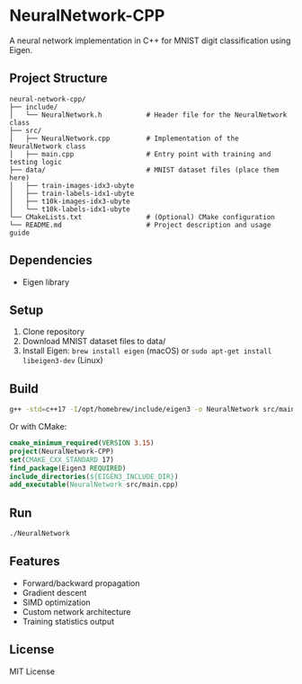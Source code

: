 
# NeuralNetwork-CPP

A neural network implementation in C++ for MNIST digit classification using Eigen.

## Project Structure
```plaintext
neural-network-cpp/
├── include/
│   └── NeuralNetwork.h           # Header file for the NeuralNetwork class
├── src/
│   ├── NeuralNetwork.cpp         # Implementation of the NeuralNetwork class
│   ├── main.cpp                  # Entry point with training and testing logic
├── data/                         # MNIST dataset files (place them here)
│   ├── train-images-idx3-ubyte
│   ├── train-labels-idx1-ubyte
│   ├── t10k-images-idx3-ubyte
│   └── t10k-labels-idx1-ubyte
└── CMakeLists.txt                # (Optional) CMake configuration
└── README.md                     # Project description and usage guide
```

## Dependencies
- Eigen library

## Setup
1. Clone repository
2. Download MNIST dataset files to data/
3. Install Eigen: `brew install eigen` (macOS) or `sudo apt-get install libeigen3-dev` (Linux)

## Build
```bash
g++ -std=c++17 -I/opt/homebrew/include/eigen3 -o NeuralNetwork src/main.cpp
```

Or with CMake:
```cmake
cmake_minimum_required(VERSION 3.15)
project(NeuralNetwork-CPP)
set(CMAKE_CXX_STANDARD 17)
find_package(Eigen3 REQUIRED)
include_directories(${EIGEN3_INCLUDE_DIR})
add_executable(NeuralNetwork src/main.cpp)
```

## Run
```bash
./NeuralNetwork
```

## Features
- Forward/backward propagation
- Gradient descent
- SIMD optimization
- Custom network architecture
- Training statistics output

## License
MIT License
```
